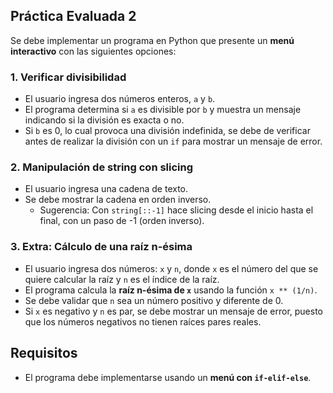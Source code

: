 
## Práctica Evaluada 2

Se debe implementar un programa en Python que presente un **menú interactivo** con las siguientes opciones:

### 1. Verificar divisibilidad
- El usuario ingresa dos números enteros, `a` y `b`.
- El programa determina si `a` es divisible por `b` y muestra un mensaje indicando si la división es exacta o no.
- Si `b` es 0, lo cual provoca una división indefinida, se debe de verificar antes de realizar la división con un `if` para mostrar un mensaje de error.

### 2. Manipulación de string con slicing
- El usuario ingresa una cadena de texto.
- Se debe mostrar la cadena en orden inverso.
    - Sugerencia: Con `string[::-1]` hace slicing desde el inicio hasta el final, con un paso de -1 (orden inverso).

### 3. Extra: Cálculo de una raíz n-ésima
- El usuario ingresa dos números: `x` y `n`, donde `x` es el número del que se quiere calcular la raíz y `n` es el índice de la raíz.
- El programa calcula la **raíz n-ésima de `x`** usando la función `x ** (1/n)`.
- Se debe validar que `n` sea un número positivo y diferente de 0.
- Si `x` es negativo y `n` es par, se debe mostrar un mensaje de error, puesto que los números negativos no tienen raíces pares reales.

## Requisitos
- El programa debe implementarse usando un **menú con `if-elif-else`**.



